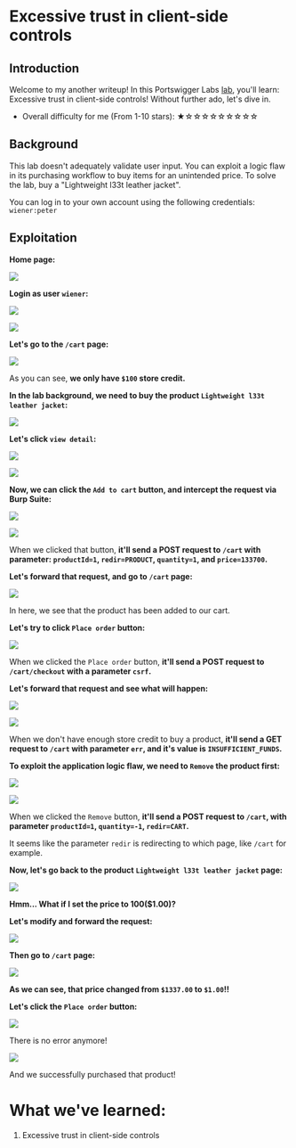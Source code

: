 # Excessive trust in client-side controls

## Introduction

Welcome to my another writeup! In this Portswigger Labs [lab](https://portswigger.net/web-security/logic-flaws/examples/lab-logic-flaws-excessive-trust-in-client-side-controls), you'll learn: Excessive trust in client-side controls! Without further ado, let's dive in.

- Overall difficulty for me (From 1-10 stars): ★☆☆☆☆☆☆☆☆☆

## Background

This lab doesn't adequately validate user input. You can exploit a logic flaw in its purchasing workflow to buy items for an unintended price. To solve the lab, buy a "Lightweight l33t leather jacket".

You can log in to your own account using the following credentials: `wiener:peter`

## Exploitation

**Home page:**

![](https://github.com/siunam321/CTF-Writeups/blob/main/Portswigger-Labs/Business-Logic-Vulnerabilities/BLV-1/images/Pasted%20image%2020221219045817.png)

**Login as user `wiener`:**

![](https://github.com/siunam321/CTF-Writeups/blob/main/Portswigger-Labs/Business-Logic-Vulnerabilities/BLV-1/images/Pasted%20image%2020221219045909.png)

![](https://github.com/siunam321/CTF-Writeups/blob/main/Portswigger-Labs/Business-Logic-Vulnerabilities/BLV-1/images/Pasted%20image%2020221219045914.png)

**Let's go to the `/cart` page:**

![](https://github.com/siunam321/CTF-Writeups/blob/main/Portswigger-Labs/Business-Logic-Vulnerabilities/BLV-1/images/Pasted%20image%2020221219050159.png)

As you can see, **we only have `$100` store credit.**

**In the lab background, we need to buy the product `Lightweight l33t leather jacket`:**

![](https://github.com/siunam321/CTF-Writeups/blob/main/Portswigger-Labs/Business-Logic-Vulnerabilities/BLV-1/images/Pasted%20image%2020221219050328.png)

**Let's click `view detail`:**

![](https://github.com/siunam321/CTF-Writeups/blob/main/Portswigger-Labs/Business-Logic-Vulnerabilities/BLV-1/images/Pasted%20image%2020221219050347.png)

![](https://github.com/siunam321/CTF-Writeups/blob/main/Portswigger-Labs/Business-Logic-Vulnerabilities/BLV-1/images/Pasted%20image%2020221219050355.png)

**Now, we can click the `Add to cart` button, and intercept the request via Burp Suite:**

![](https://github.com/siunam321/CTF-Writeups/blob/main/Portswigger-Labs/Business-Logic-Vulnerabilities/BLV-1/images/Pasted%20image%2020221219050511.png)

![](https://github.com/siunam321/CTF-Writeups/blob/main/Portswigger-Labs/Business-Logic-Vulnerabilities/BLV-1/images/Pasted%20image%2020221219050532.png)

When we clicked that button, **it'll send a POST request to `/cart` with parameter: `productId=1`, `redir=PRODUCT`, `quantity=1`, and `price=133700`.**

**Let's forward that request, and go to `/cart` page:**

![](https://github.com/siunam321/CTF-Writeups/blob/main/Portswigger-Labs/Business-Logic-Vulnerabilities/BLV-1/images/Pasted%20image%2020221219050808.png)

In here, we see that the product has been added to our cart.

**Let's try to click `Place order` button:**

![](https://github.com/siunam321/CTF-Writeups/blob/main/Portswigger-Labs/Business-Logic-Vulnerabilities/BLV-1/images/Pasted%20image%2020221219050911.png)

When we clicked the `Place order` button, **it'll send a POST request to `/cart/checkout` with a parameter `csrf`.**

**Let's forward that request and see what will happen:**

![](https://github.com/siunam321/CTF-Writeups/blob/main/Portswigger-Labs/Business-Logic-Vulnerabilities/BLV-1/images/Pasted%20image%2020221219051038.png)

![](https://github.com/siunam321/CTF-Writeups/blob/main/Portswigger-Labs/Business-Logic-Vulnerabilities/BLV-1/images/Pasted%20image%2020221219051150.png)

When we don't have enough store credit to buy a product, **it'll send a GET request to `/cart` with parameter `err`, and it's value is `INSUFFICIENT_FUNDS`.**

**To exploit the application logic flaw, we need to `Remove` the product first:**

![](https://github.com/siunam321/CTF-Writeups/blob/main/Portswigger-Labs/Business-Logic-Vulnerabilities/BLV-1/images/Pasted%20image%2020221219051306.png)

![](https://github.com/siunam321/CTF-Writeups/blob/main/Portswigger-Labs/Business-Logic-Vulnerabilities/BLV-1/images/Pasted%20image%2020221219051339.png)

When we clicked the `Remove` button, **it'll send a POST request to `/cart`, with parameter `productId=1`, `quantity=-1`, `redir=CART`.**

It seems like the parameter `redir` is redirecting to which page, like `/cart` for example.

**Now, let's go back to the product `Lightweight l33t leather jacket` page:**

![](https://github.com/siunam321/CTF-Writeups/blob/main/Portswigger-Labs/Business-Logic-Vulnerabilities/BLV-1/images/Pasted%20image%2020221219051658.png)

**Hmm... What if I set the price to 100($1.00)?**

**Let's modify and forward the request:**

![](https://github.com/siunam321/CTF-Writeups/blob/main/Portswigger-Labs/Business-Logic-Vulnerabilities/BLV-1/images/Pasted%20image%2020221219051729.png)

**Then go to `/cart` page:**

![](https://github.com/siunam321/CTF-Writeups/blob/main/Portswigger-Labs/Business-Logic-Vulnerabilities/BLV-1/images/Pasted%20image%2020221219051824.png)

**As we can see, that price changed from `$1337.00` to `$1.00`!!**

**Let's click the `Place order` button:**

![](https://github.com/siunam321/CTF-Writeups/blob/main/Portswigger-Labs/Business-Logic-Vulnerabilities/BLV-1/images/Pasted%20image%2020221219051913.png)

There is no error anymore!

![](https://github.com/siunam321/CTF-Writeups/blob/main/Portswigger-Labs/Business-Logic-Vulnerabilities/BLV-1/images/Pasted%20image%2020221219051959.png)

And we successfully purchased that product!

# What we've learned:

1. Excessive trust in client-side controls